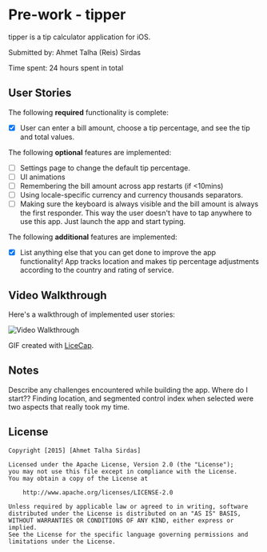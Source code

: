 # Pre-work - tipper

tipper is a tip calculator application for iOS.

Submitted by: Ahmet Talha (Reis) Sirdas

Time spent: 24 hours spent in total

## User Stories

The following **required** functionality is complete:
* [X] User can enter a bill amount, choose a tip percentage, and see the tip and total values.

The following **optional** features are implemented:
* [ ] Settings page to change the default tip percentage.
* [ ] UI animations
* [ ] Remembering the bill amount across app restarts (if <10mins)
* [ ] Using locale-specific currency and currency thousands separators.
* [ ] Making sure the keyboard is always visible and the bill amount is always the first responder. This way the user doesn't have to tap anywhere to use this app. Just launch the app and start typing.

The following **additional** features are implemented:

- [X] List anything else that you can get done to improve the app functionality!
App tracks location and makes tip percentage adjustments according to the country and rating of service.
## Video Walkthrough 

Here's a walkthrough of implemented user stories:

<img src='http://imgur.com/8SxroyV.gif' title='Video Walkthrough' width='' alt='Video Walkthrough' />

GIF created with [LiceCap](http://www.cockos.com/licecap/).

## Notes

Describe any challenges encountered while building the app.
Where do I start??
Finding location, and segmented control index when selected were two aspects that really took my time.

## License

    Copyright [2015] [Ahmet Talha Sirdas]

    Licensed under the Apache License, Version 2.0 (the "License");
    you may not use this file except in compliance with the License.
    You may obtain a copy of the License at

        http://www.apache.org/licenses/LICENSE-2.0

    Unless required by applicable law or agreed to in writing, software
    distributed under the License is distributed on an "AS IS" BASIS,
    WITHOUT WARRANTIES OR CONDITIONS OF ANY KIND, either express or implied.
    See the License for the specific language governing permissions and
    limitations under the License.
